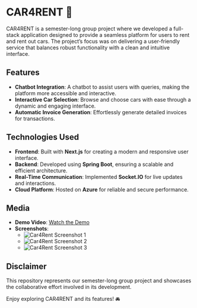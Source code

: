 # CAR4RENT 🚗  

CAR4RENT is a semester-long group project where we developed a full-stack application designed to provide a seamless platform for users to rent and rent out cars. The project’s focus was on delivering a user-friendly service that balances robust functionality with a clean and intuitive interface.  

## Features  

- **Chatbot Integration**: A chatbot to assist users with queries, making the platform more accessible and interactive.  
- **Interactive Car Selection**: Browse and choose cars with ease through a dynamic and engaging interface.  
- **Automatic Invoice Generation**: Effortlessly generate detailed invoices for transactions.  

## Technologies Used  

- **Frontend**: Built with **Next.js** for creating a modern and responsive user interface.  
- **Backend**: Developed using **Spring Boot**, ensuring a scalable and efficient architecture.  
- **Real-Time Communication**: Implemented **Socket.IO** for live updates and interactions.  
- **Cloud Platform**: Hosted on **Azure** for reliable and secure performance.  

## Media  

- **Demo Video**: [Watch the Demo](https://github.com/bramgeboers-UCLL/CAR4RENT)  
- **Screenshots**:  
  - ![Car4Rent Screenshot 1](/images/car4rent1.png)  
  - ![Car4Rent Screenshot 2](/images/car4rent2.png)  
  - ![Car4Rent Screenshot 3](/images/car4rent3.png)  

## Disclaimer  

This repository represents our semester-long group project and showcases the collaborative effort involved in its development.  

Enjoy exploring CAR4RENT and its features! 🚘  

